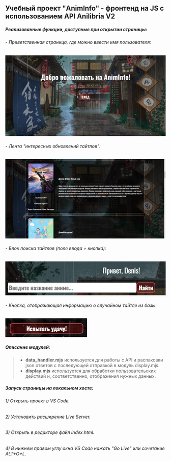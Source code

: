 ## Учебный проект "AnimInfo" - фронтенд на JS с использованием API Anilibria V2
##### Реализованные функции, доступные при открытии страницы:
###### - Приветственная страница, где можно ввести имя пользователя:
![hello_page](https://github.com/stfuckk/AnimInfo/blob/main/screenshots/hello_page.png)
###### - Лента "интересных обновлений тайтлов":
![main_feed](https://github.com/stfuckk/AnimInfo/blob/main/screenshots/main_feed.png)
###### - Блок поиска тайтлов (поле ввода + кнопка):
![main_search](https://github.com/stfuckk/AnimInfo/blob/main/screenshots/main_search.png)
###### - Кнопка, отображающая информацию о случайном тайтле из базы:
![main_random_btn](https://github.com/stfuckk/AnimInfo/blob/main/screenshots/main_random_btn.png)

##### Описание модулей:
> - **data_handler.mjs** используется для работы с API и распаковки json ответов с последующей отправкой в модуль display.mjs.
> - **display.mjs** используется для обработки пользовательских действий и, соответственно, отображения нужных данных.

##### Запуск страницы на локальном хосте:
###### 1) Открыть проект в VS Code.
###### 2) Установить расширение Live Server.
###### 3) Открыть в редакторе файл index.html.
###### 4) В нижнем правом углу окна VS Code нажать "Go Live" или сочетание ALT+O+L.

